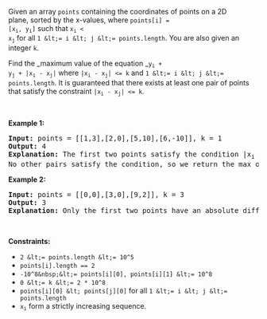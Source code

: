Given an&nbsp;array `` points `` containing the coordinates of points on a 2D plane,&nbsp;sorted by the x-values, where <code>points[i] = [x<sub>i</sub>, y<sub>i</sub>]</code>&nbsp;such that&nbsp;<code>x<sub>i</sub> &lt; x<sub>j</sub></code> for all `` 1 &lt;= i &lt; j &lt;= points.length ``. You are also given an integer&nbsp;`` k ``.

Find the _maximum value of the equation _<code>y<sub>i</sub>&nbsp;+ y<sub>j</sub>&nbsp;+ |x<sub>i</sub>&nbsp;- x<sub>j</sub>|</code>&nbsp;where <code>|x<sub>i</sub>&nbsp;- x<sub>j</sub>|&nbsp;&lt;= k</code>&nbsp;and `` 1 &lt;= i &lt; j &lt;= points.length ``. It is guaranteed that there exists at least one pair of points that satisfy the constraint <code>|x<sub>i</sub>&nbsp;- x<sub>j</sub>|&nbsp;&lt;= k</code>.

&nbsp;

__Example 1:__

<pre>
<strong>Input:</strong> points = [[1,3],[2,0],[5,10],[6,-10]], k = 1
<strong>Output:</strong> 4
<strong>Explanation:</strong> The first two points satisfy the condition |x<sub>i</sub>&nbsp;- x<sub>j</sub>| &lt;= 1 and if we calculate the equation we get 3 + 0 + |1 - 2| = 4. Third and fourth points also satisfy the condition and give a value of 10 + -10 + |5 - 6| = 1.
No other pairs satisfy the condition, so we return the max of 4 and 1.</pre>

__Example 2:__

<pre>
<strong>Input:</strong> points = [[0,0],[3,0],[9,2]], k = 3
<strong>Output:</strong> 3
<strong>Explanation: </strong>Only the first two points have an absolute difference of 3 or less in the x-values, and give the value of 0 + 0 + |0 - 3| = 3.
</pre>

&nbsp;

__Constraints:__

*   `` 2 &lt;= points.length &lt;= 10^5 ``
*   `` points[i].length == 2 ``
*   `` -10^8&nbsp;&lt;= points[i][0], points[i][1] &lt;= 10^8 ``
*   `` 0 &lt;= k &lt;= 2 * 10^8 ``
*   `` points[i][0] &lt; points[j][0] ``&nbsp;for all&nbsp;`` 1 &lt;= i &lt; j &lt;= points.length ``
*   <code>x<sub>i</sub></code>&nbsp;form a strictly increasing sequence.